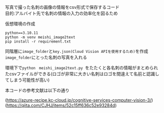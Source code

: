 写真で撮った名刺の画像の情報をcsv形式で保存するコード\
目的:アルバイト先で名刺の情報の入力の効率化を図るため

仮想環境の作成
```
python==3.10.11
python -m venv meishi_image2text
pip install -r requirement.txt
```
同階層に`image_folder`と`key.json(Cloud Vision APIを使用するため)`を作成
`image_folder`にとった名刺の写真を入れる

環境下で`python　meishi_image2text.py `をたたくと各名刺の情報がまとめられたcsvファイルができる(ロゴが非常に大きい名刺はロゴを間違えて名前と認識してしまう可能性が高い)

本コードの参考文献は以下の通り

(https://azure-recipe.kc-cloud.jp/cognitive-services-computer-vision-3/)
(https://qiita.com/CJHJ/items/52c15ff636c52e93284d)

